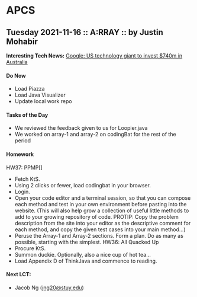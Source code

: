 # APCS

## Tuesday 2021-11-16 :: A:RRAY :: by Justin Mohabir

**Interesting Tech News:** [Google: US technology giant to invest $740m in Australia](https://www.bbc.com/news/business-59257322)


#### Do Now
* Load Piazza
* Load Java Visualizer
* Update local work repo

#### Tasks of the Day 
* We reviewed the feedback given to us for Loopier.java 
* We worked on array-1 and array-2 on codingBat for the rest of the period

#### Homework
HW37: PPMP[]
* Fetch KtS.
* Using 2 clicks or fewer, load codingbat in your browser.
* Login.
* Open your code editor and a terminal session, so that you can compose each method and test in your own environment before pasting into the website. (This will also help grow a collection of useful little methods to add to your growing repository of code. PROTIP: Copy the problem description from the site into your editor as the descriptive comment for each method, and copy the given test cases into your main method…)
* Peruse the Array-1 and Array-2 sections. Form a plan. Do as many as possible, starting with the simplest.
HW36: All Quacked Up
* Procure KtS.
* Summon duckie. Optionally, also a nice cup of hot tea…
* Load Appendix D of ThinkJava and commence to reading.

#### Next LCT:
* Jacob Ng (jng20@stuy.edu)
